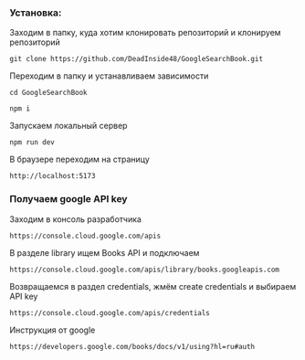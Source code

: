 ### Установка:
Заходим в папку, куда хотим клонировать репозиторий и клонируем репозиторий
```
git clone https://github.com/DeadInside48/GoogleSearchBook.git
```

Переходим в папку и устанавливаем зависимости
```
cd GoogleSearchBook
```
```
npm i
```

Запускаем локальный сервер
```
npm run dev
```

В браузере переходим на страницу
```
http://localhost:5173
```

### Получаем google API key

Заходим в консоль разработчика
```
https://console.cloud.google.com/apis
```

В разделе library ищем Books API и подключаем

```
https://console.cloud.google.com/apis/library/books.googleapis.com
```

Возвращаемся в раздел credentials, жмём create credentials и выбираем API key

```
https://console.cloud.google.com/apis/credentials
```

Инструкция от google

```
https://developers.google.com/books/docs/v1/using?hl=ru#auth
```
